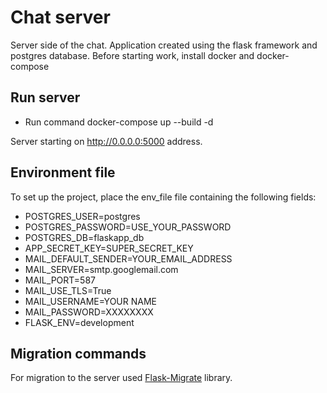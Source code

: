 # Chat server
Server side of the chat. Application created using the flask framework and postgres database.
Before starting work, install docker and docker-compose
## Run server
* Run command docker-compose up --build -d 

Server starting on http://0.0.0.0:5000 address.

## Environment file
To set up the project, place the env_file file containing the following fields:
* POSTGRES_USER=postgres
* POSTGRES_PASSWORD=USE_YOUR_PASSWORD
* POSTGRES_DB=flaskapp_db
* APP_SECRET_KEY=SUPER_SECRET_KEY
* MAIL_DEFAULT_SENDER=YOUR_EMAIL_ADDRESS
* MAIL_SERVER=smtp.googlemail.com
* MAIL_PORT=587
* MAIL_USE_TLS=True
* MAIL_USERNAME=YOUR NAME
* MAIL_PASSWORD=XXXXXXXX
* FLASK_ENV=development
## Migration commands
For migration to the server used [Flask-Migrate](https://flask-migrate.readthedocs.io/en/latest/) library.



